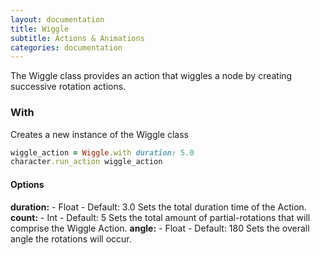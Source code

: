 ```yaml
---
layout: documentation
title: Wiggle
subtitle: Actions & Animations
categories: documentation
---
```


The Wiggle class provides an action that wiggles a node by creating successive rotation actions.

### With
Creates a new instance of the Wiggle class

```ruby
wiggle_action = Wiggle.with duration: 5.0
character.run_action wiggle_action
```

#### Options
**duration:** - Float - Default: 3.0
Sets the total duration time of the Action.
**count:** - Int - Default: 5
Sets the total amount of partial-rotations that will comprise the Wiggle Action.
**angle:** - Float - Default: 180
Sets the overall angle the rotations will occur.